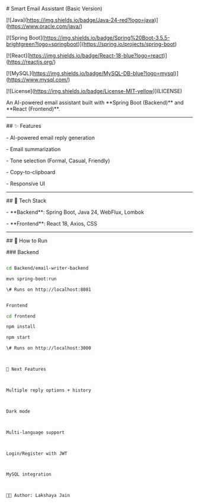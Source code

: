 \# Smart Email Assistant (Basic Version)



\[!\[Java](https://img.shields.io/badge/Java-24-red?logo=java)](https://www.oracle.com/java/)

\[!\[Spring Boot](https://img.shields.io/badge/Spring%20Boot-3.5.5-brightgreen?logo=springboot)](https://spring.io/projects/spring-boot)

\[!\[React](https://img.shields.io/badge/React-18-blue?logo=react)](https://reactjs.org/)

\[!\[MySQL](https://img.shields.io/badge/MySQL-DB-blue?logo=mysql)](https://www.mysql.com/)

\[!\[License](https://img.shields.io/badge/License-MIT-yellow)](LICENSE)



An AI-powered email assistant built with \*\*Spring Boot (Backend)\*\* and \*\*React (Frontend)\*\*.



---



\## ✨ Features

\- AI-powered email reply generation

\- Email summarization

\- Tone selection (Formal, Casual, Friendly)

\- Copy-to-clipboard

\- Responsive UI



---



\## 🚀 Tech Stack

\- \*\*Backend\*\*: Spring Boot, Java 24, WebFlux, Lombok

\- \*\*Frontend\*\*: React 18, Axios, CSS



---



\## 🔧 How to Run



\### Backend

```bash

cd Backend/email-writer-backend

mvn spring-boot:run

\# Runs on http://localhost:8081


Frontend

cd frontend

npm install

npm start

\# Runs on http://localhost:3000



📌 Next Features



Multiple reply options + history



Dark mode



Multi-language support



Login/Register with JWT



MySQL integration



👨‍💻 Author: Lakshaya Jain

